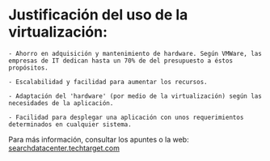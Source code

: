 Justificación del uso de la virtualización:
=====================

	- Ahorro en adquisición y mantenimiento de hardware. Según VMWare, las empresas de IT dedican hasta un 70% de del presupuesto a éstos propósitos.
	
	- Escalabilidad y facilidad para aumentar los recursos.
	
	- Adaptación del 'hardware' (por medio de la virtualización) según las necesidades de la aplicación.
	
	- Facilidad para desplegar una aplicación con unos requerimientos determinados en cualquier sistema.
	

Para más información, consultar los apuntes o la web: [searchdatacenter.techtarget.com](https://searchdatacenter.techtarget.com/es/cronica/Beneficios-de-la-virtualizacion-y-consejos-para-su-implementacion)

